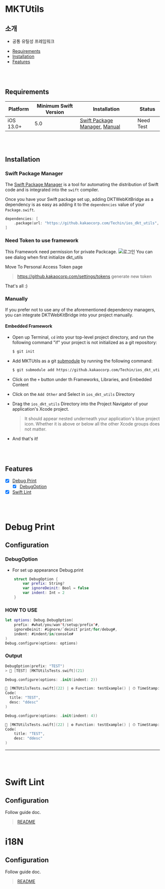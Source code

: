 # MKTUtils

## 소개  
* 공통 유틸성 프레임워크

- [Requirements](#requirements)
- [Installation](#installation)
- [Features](#features)

<br><br>

## Requirements

| Platform | Minimum Swift Version | Installation | Status |
| --- | --- | --- | --- |
| iOS 13.0+ | 5.0 | [Swift Package Manager](#swift-package-manager), [Manual](#manually) | Need Test |

<br><br>

## Installation

### Swift Package Manager

The [Swift Package Manager](https://swift.org/package-manager/) is a tool for automating the distribution of Swift code and is integrated into the `swift` compiler. 

Once you have your Swift package set up, adding DKTWebKitBridge as a dependency is as easy as adding it to the `dependencies` value of your `Package.swift`.

```swift
dependencies: [
    .package(url: "https://github.kakaocorp.com/Techin/ios_dkt_utils", .upToNextMajor(from: "1.0.0"))
]
```

### Need Token to use framework
This Framework need permission for private Packcage.
![로그인](/Resources/Images/signin.png)
You can see dialog when first initialize dkt_utils

Move To Personal Access Token page
> https://github.kakaocorp.com/settings/tokens
> generate new token

That's all :)

### Manually

If you prefer not to use any of the aforementioned dependency managers, you can integrate DKTWebKitBridge into your project manually.

#### Embedded Framework

- Open up Terminal, `cd` into your top-level project directory, and run the following command "if" your project is not initialized as a git repository:

  ```bash
  $ git init
  ```

- Add MKTUtils as a git [submodule](https://github.kakaocorp.com/Techin/ios_dkt_utils) by running the following command:

  ```bash
  $ git submodule add https://github.kakaocorp.com/Techin/ios_dkt_utils
  ```

- Click on the `+` button under th Frameworks, Libraries, and Embedded Content
- Click on the `Add Other` and Select in `ios_dkt_utils` Directory
- Drag the `ios_dkt_utils` Directory into the Project Navigator of your application's Xcode project.

    > It should appear nested underneath your application's blue project icon. Whether it is above or below all the other Xcode groups does not matter.
    
- And that's it!

<br><br>

## Features
* [x] [Debug Print](#debug-print)
    * [x] [DebugOption](#debugoption)
* [x] [Swift Lint](https://wiki.daumkakao.com/pages/viewpage.action?pageId=1093402377)

<br><br>

# Debug Print
## Configuration
### DebugOption
* For set up appearance Debug.print
```swift
    struct DebugOption {
        var prefix: String?
        var ignoreDeinit: Bool = false
        var indent: Int = 2
    }

```
### HOW TO USE
```swift
let options: Debug.DebugOption(
    prefix: #what/you/wan't/setup/prefix'#,
    ignoreDeinit: #ignore/`deinit`print/for/debug#,
    indent: #indent/in/console#
)
Debug.configure(options: options)
```

### Output 
```swift
DebugOption(prefix: "TEST")
> 📌 [TEST] [MKTUtilsTests.swift](21)
```

```swift
Debug.configure(options: .init(indent: 2))
```
```swift
📌 [MKTUtilsTests.swift](22) | ⚙️ Function: testExample() | ⏱ TimeStamp: 14:57:17.9950
Code(
  title: "TEST",
  desc: "ddesc"
)
```

```swift
Debug.configure(options: .init(indent: 4))
```
```swift
📌 [MKTUtilsTests.swift](22) | ⚙️ Function: testExample() | ⏱ TimeStamp: 14:57:17.9950
Code(
    title: "TEST",
    desc: "ddesc"
)
```
---

<br><br>

# Swift Lint
## Configuration
Follow guide doc.
> [README](/Resources/SwiftLint/README.md)

# i18N
## Configuration
Follow guide doc.
> [README](/Resources/LocalizeKit/README.md)
